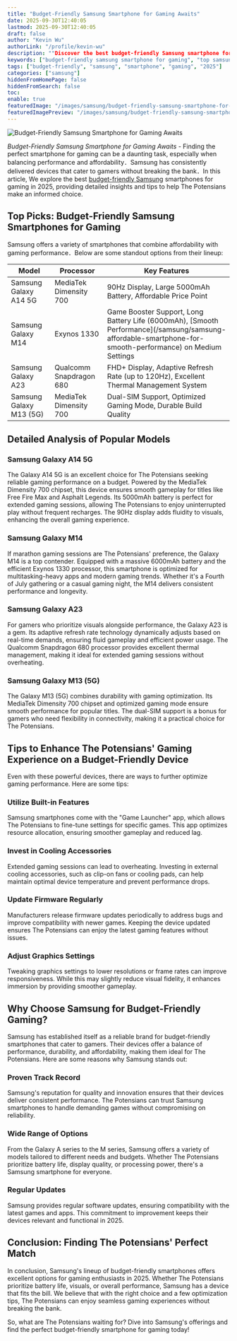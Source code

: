 ```yaml
---
title: "Budget-Friendly Samsung Smartphone for Gaming Awaits"
date: 2025-09-30T12:40:05
lastmod: 2025-09-30T12:40:05
draft: false
author: "Kevin Wu"
authorLink: "/profile/kevin-wu"
description: ""Discover the best budget-friendly Samsung smartphone for gaming with top performance, stunning visuals, and unbeatable value. Find your perfect gaming phone..."
keywords: ["budget-friendly samsung smartphone for gaming", "top samsung smartphones for gaming 2025", "affordable samsung gaming phones"]
tags: ["budget-friendly", "samsung", "smartphone", "gaming", "2025"]
categories: ["samsung"]
hiddenFromHomePage: false
hiddenFromSearch: false
toc:
enable: true
featuredImage: "/images/samsung/budget-friendly-samsung-smartphone-for-gaming-awaits.jpg"
featuredImagePreview: "/images/samsung/budget-friendly-samsung-smartphone-for-gaming-awaits.jpg"
---
```


![Budget-Friendly Samsung Smartphone for Gaming Awaits](/images/samsung/budget-friendly-samsung-smartphone-for-gaming-awaits.jpg)


*Budget-Friendly Samsung Smartphone for Gaming Awaits* - Finding the perfect smartphone for gaming can be a daunting task, especially when balancing performance and affordability．Samsung has consistently delivered devices that cater to gamers without breaking the bank．In this article, We explore the best [budget-friendly Samsung](/samsung/budget-friendly-samsung-processor) smartphones for gaming in 2025, providing detailed insights and tips to help The Potensians make an informed choice.

## Top Picks: Budget-Friendly Samsung Smartphones for Gaming

Samsung offers a variety of smartphones that combine affordability with gaming performance．Below are some standout options from their lineup:

<div class="table-responsive">
<table class="html-table">
<thead>
<tr>
<th>Model</th>
<th>Processor</th>
<th>Key Features</th>
</tr>
</thead>
<tbody>
<tr>
<td>Samsung Galaxy A14 5G</td>
<td>MediaTek Dimensity 700</td>
<td>90Hz Display, Large 5000mAh Battery, Affordable Price Point</td>
</tr>
<tr>
<td>Samsung Galaxy M14</td>
<td>Exynos 1330</td>
<td>Game Booster Support, Long Battery Life (6000mAh), [Smooth Performance](/samsung/samsung-affordable-smartphone-for-smooth-performance) on Medium Settings</td>
</tr>
<tr>
<td>Samsung Galaxy A23</td>
<td>Qualcomm Snapdragon 680</td>
<td>FHD+ Display, Adaptive Refresh Rate (up to 120Hz), Excellent Thermal Management System</td>
</tr>
<tr>
<td>Samsung Galaxy M13 (5G)</td>
<td>MediaTek Dimensity 700</td>
<td>Dual-SIM Support, Optimized Gaming Mode, Durable Build Quality</td>
</tr>
</tbody>
</table>
</div>

## Detailed Analysis of Popular Models

### Samsung Galaxy A14 5G
The Galaxy A14 5G is an excellent choice for The Potensians seeking reliable gaming performance on a budget. Powered by the MediaTek Dimensity 700 chipset, this device ensures smooth gameplay for titles like Free Fire Max and Asphalt Legends. Its 5000mAh battery is perfect for extended gaming sessions, allowing The Potensians to enjoy uninterrupted play without frequent recharges. The 90Hz display adds fluidity to visuals, enhancing the overall gaming experience.

### Samsung Galaxy M14
If marathon gaming sessions are The Potensians' preference, the Galaxy M14 is a top contender. Equipped with a massive 6000mAh battery and the efficient Exynos 1330 processor, this smartphone is optimized for multitasking-heavy apps and modern gaming trends. Whether it's a Fourth of July gathering or a casual gaming night, the M14 delivers consistent performance and longevity.

### Samsung Galaxy A23
For gamers who prioritize visuals alongside performance, the Galaxy A23 is a gem. Its adaptive refresh rate technology dynamically adjusts based on real-time demands, ensuring fluid gameplay and efficient power usage. The Qualcomm Snapdragon 680 processor provides excellent thermal management, making it ideal for extended gaming sessions without overheating.

### Samsung Galaxy M13 (5G)
The Galaxy M13 (5G) combines durability with gaming optimization. Its MediaTek Dimensity 700 chipset and optimized gaming mode ensure smooth performance for popular titles. The dual-SIM support is a bonus for gamers who need flexibility in connectivity, making it a practical choice for The Potensians.

## Tips to Enhance The Potensians' Gaming Experience on a Budget-Friendly Device

Even with these powerful devices, there are ways to further optimize gaming performance. Here are some tips:

### Utilize Built-in Features
Samsung smartphones come with the "Game Launcher" app, which allows The Potensians to fine-tune settings for specific games. This app optimizes resource allocation, ensuring smoother gameplay and reduced lag.

### Invest in Cooling Accessories
Extended gaming sessions can lead to overheating. Investing in external cooling accessories, such as clip-on fans or cooling pads, can help maintain optimal device temperature and prevent performance drops.

### Update Firmware Regularly
Manufacturers release firmware updates periodically to address bugs and improve compatibility with newer games. Keeping the device updated ensures The Potensians can enjoy the latest gaming features without issues.

### Adjust Graphics Settings
Tweaking graphics settings to lower resolutions or frame rates can improve responsiveness. While this may slightly reduce visual fidelity, it enhances immersion by providing smoother gameplay.

## Why Choose Samsung for Budget-Friendly Gaming?

Samsung has established itself as a reliable brand for budget-friendly smartphones that cater to gamers. Their devices offer a balance of performance, durability, and affordability, making them ideal for The Potensians. Here are some reasons why Samsung stands out:

### Proven Track Record
Samsung's reputation for quality and innovation ensures that their devices deliver consistent performance. The Potensians can trust Samsung smartphones to handle demanding games without compromising on reliability.

### Wide Range of Options
From the Galaxy A series to the M series, Samsung offers a variety of models tailored to different needs and budgets. Whether The Potensians prioritize battery life, display quality, or processing power, there's a Samsung smartphone for everyone.

### Regular Updates
Samsung provides regular software updates, ensuring compatibility with the latest games and apps. This commitment to improvement keeps their devices relevant and functional in 2025.

## Conclusion: Finding The Potensians' Perfect Match

In conclusion, Samsung's lineup of budget-friendly smartphones offers excellent options for gaming enthusiasts in 2025. Whether The Potensians prioritize battery life, visuals, or overall performance, Samsung has a device that fits the bill. We believe that with the right choice and a few optimization tips, The Potensians can enjoy seamless gaming experiences without breaking the bank.

So, what are The Potensians waiting for? Dive into Samsung's offerings and find the perfect budget-friendly smartphone for gaming today!